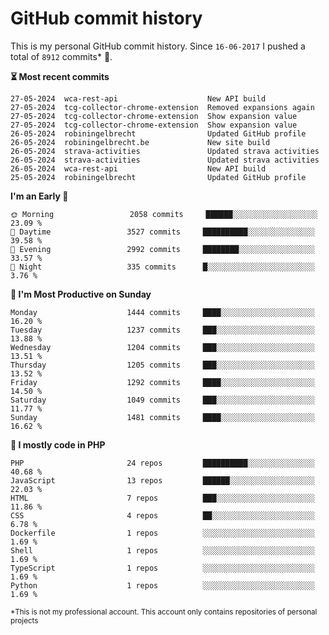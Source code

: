 # GitHub commit history
This is my personal GitHub commit history. Since <!--START_SECTION:first-commit-date-->`16-06-2017`<!--END_SECTION:first-commit-date--> I pushed a total of <!--START_SECTION:total-commit-count-->`8912`<!--END_SECTION:total-commit-count--> commits* 🎉.

<!--START_SECTION:most-recent-commits-->
**⏳ Most recent commits**
                                        
```text
27-05-2024  wca-rest-api                    New API build
27-05-2024  tcg-collector-chrome-extension  Removed expansions again
27-05-2024  tcg-collector-chrome-extension  Show expansion value
27-05-2024  tcg-collector-chrome-extension  Show expansion value
26-05-2024  robiningelbrecht                Updated GitHub profile
26-05-2024  robiningelbrecht.be             New site build
26-05-2024  strava-activities               Updated strava activities
26-05-2024  strava-activities               Updated strava activities
26-05-2024  wca-rest-api                    New API build
25-05-2024  robiningelbrecht                Updated GitHub profile
```
<!--END_SECTION:most-recent-commits-->  

<!--START_SECTION:commits-per-day-time-->
**I&#039;m an Early 🐤**

```text
🌞 Morning                 2058 commits     ██████░░░░░░░░░░░░░░░░░░░   23.09 %
🌆 Daytime                 3527 commits     ██████████░░░░░░░░░░░░░░░   39.58 %
🌃 Evening                 2992 commits     ████████░░░░░░░░░░░░░░░░░   33.57 %
🌙 Night                   335 commits      █░░░░░░░░░░░░░░░░░░░░░░░░   3.76 %
```
<!--END_SECTION:commits-per-day-time-->  

<!--START_SECTION:commits-per-weekday-->
**📅 I&#039;m Most Productive on Sunday**

```text
Monday                    1444 commits     ████░░░░░░░░░░░░░░░░░░░░░   16.20 %
Tuesday                   1237 commits     ███░░░░░░░░░░░░░░░░░░░░░░   13.88 %
Wednesday                 1204 commits     ███░░░░░░░░░░░░░░░░░░░░░░   13.51 %
Thursday                  1205 commits     ███░░░░░░░░░░░░░░░░░░░░░░   13.52 %
Friday                    1292 commits     ████░░░░░░░░░░░░░░░░░░░░░   14.50 %
Saturday                  1049 commits     ███░░░░░░░░░░░░░░░░░░░░░░   11.77 %
Sunday                    1481 commits     ████░░░░░░░░░░░░░░░░░░░░░   16.62 %
```
<!--END_SECTION:commits-per-weekday-->  

<!--START_SECTION:repos-per-language-->
**💬 I mostly code in PHP**

```text
PHP                       24 repos         ██████████░░░░░░░░░░░░░░░   40.68 %
JavaScript                13 repos         ██████░░░░░░░░░░░░░░░░░░░   22.03 %
HTML                      7 repos          ███░░░░░░░░░░░░░░░░░░░░░░   11.86 %
CSS                       4 repos          ██░░░░░░░░░░░░░░░░░░░░░░░   6.78 %
Dockerfile                1 repos          ░░░░░░░░░░░░░░░░░░░░░░░░░   1.69 %
Shell                     1 repos          ░░░░░░░░░░░░░░░░░░░░░░░░░   1.69 %
TypeScript                1 repos          ░░░░░░░░░░░░░░░░░░░░░░░░░   1.69 %
Python                    1 repos          ░░░░░░░░░░░░░░░░░░░░░░░░░   1.69 %
```
<!--END_SECTION:repos-per-language-->  

<sub>*This is not my professional account. This account only contains repositories of personal projects</sub>

